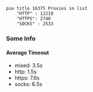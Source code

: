 
```mermaid
pie title 16375 Proxies in list
    "HTTP" : 12219
    "HTTPS": 2740
    "SOCKS" : 2533
```

### Some Info
#### Average Timeout

- mixed: 3.5s
- http: 1.5s
- https: 7.6s
- socks: 6.5s